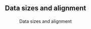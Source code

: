 ## <p align="center"> Data sizes and alignment </p>

<p align="center"> Data sizes and alignment  </p>
